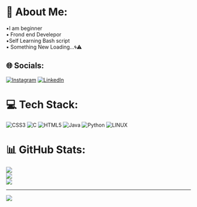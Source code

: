 # 💫 About Me:
▪️I am beginner<br>▪️ Frond end Develepor<br> ▪️Self Learning Bash script<br>▪️ Something New Loading...🌀⚠️


## 🌐 Socials:
[![Instagram](https://img.shields.io/badge/Instagram-%23E4405F.svg?logo=Instagram&logoColor=white)](https://instagram.com/linux.efx?igshid=ZGUzMzM3NWJiOQ==) [![LinkedIn](https://img.shields.io/badge/LinkedIn-%230077B5.svg?logo=linkedin&logoColor=white)](https://www.linkedin.com/in/anu-alexander-95548a267/) 

# 💻 Tech Stack:
![CSS3](https://img.shields.io/badge/css3-%231572B6.svg?style=for-the-badge&logo=css3&logoColor=white) ![C](https://img.shields.io/badge/c-%2300599C.svg?style=for-the-badge&logo=c&logoColor=white) ![HTML5](https://img.shields.io/badge/html5-%23E34F26.svg?style=for-the-badge&logo=html5&logoColor=white) ![Java](https://img.shields.io/badge/java-%23ED8B00.svg?style=for-the-badge&logo=java&logoColor=white) ![Python](https://img.shields.io/badge/python-3670A0?style=for-the-badge&logo=python&logoColor=ffdd54) ![LINUX](https://img.shields.io/badge/Linux-FCC624?style=for-the-badge&logo=linux&logoColor=black)
# 📊 GitHub Stats:
![](https://github-readme-stats.vercel.app/api?username=Anuktr&theme=radical&hide_border=false&include_all_commits=false&count_private=false)<br/>
![](https://github-readme-streak-stats.herokuapp.com/?user=Anuktr&theme=radical&hide_border=false)<br/>
![](https://github-readme-stats.vercel.app/api/top-langs/?username=Anuktr&theme=radical&hide_border=false&include_all_commits=false&count_private=false&layout=compact)

---
[![](https://visitcount.itsvg.in/api?id=Anuktr&icon=0&color=0)](https://visitcount.itsvg.in)

<!-- Proudly created with GPRM ( https://gprm.itsvg.in ) -->
